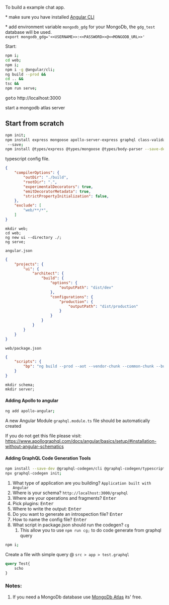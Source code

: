 
To build a example chat app.

\* make sure you have installed [Angular CLI](https://cli.angular.io/)

\* add environment variable `mongodb_gdg` for your MongoDb, the `gdg_test` database will be used. <br/>
`export mongodb_gdg='<<USERNAME>>:<<PASSWORD>>@<<MONGODB_URL>>'`

Start:
```bash
npm i;
cd web;
npm i;
npm i -g @angular/cli;
ng build --prod && 
cd .. && 
tsc &&
npm run serve;
```

<kbd>goto</kbd> http://localhost:3000




start a mongodb atlas server


## Start from scratch
```bash
npm init;
npm install express mongoose apollo-server-express graphql class-validator type-graphql reflect-metadata @typegoose/typegoose body-parser
 --save;
npm install @types/express @types/mongoose @types/body-parser --save-dev;
```
typescript config file.
```json
{
	"compilerOptions": {
		"outDir": "./build",
		"rootDir": ".",
		"experimentalDecorators": true,
    	"emitDecoratorMetadata": true,
		"strictPropertyInitialization": false,
	},
	"exclude": [
		"web/**/*",
	]
}
```

```
mkdir web;
cd web;
ng new ui --directory ./;
ng serve;
```

`angular.json`
```json
{
	"projects": {
		"ui": {
			"architect": {
				"build": {
					"options": {
						"outputPath": "dist/dev"
					},
					"configurations": {
						"production": {
							"outputPath": "dist/production"
						}
					}
				}
			}
		}
	}
}
```

`web/package.json`
```json
{
	"scripts": {
		"bp": "ng build --prod --aot --vendor-chunk --common-chunk --buildOptimizer"
	}
}
```

```
mkdir schema;
mkdir server;
```


#### Adding Apollo to angular
```bash
ng add apollo-angular;
```

A new Angular Module `graphql.module.ts` file should be automatically created

If you do not get this file please visit: https://www.apollographql.com/docs/angular/basics/setup/#installation-without-angular-schematics

#### Adding GraphQL Code Generation Tools
```bash
npm install --save-dev @graphql-codegen/cli @graphql-codegen/typescript;
npx graphql-codegen init;
```

1. What type of application are you building? `Application built with Angular`
2. Where is your schema? `http://localhost:3000/graphql`
3. Where are your operations and fragments? <kbd>Enter</kbd>
4. Pick plugins: <kbd>Enter</kbd>
5. Where to write the output: <kbd>Enter</kbd>
6. Do you want to generate an introspection file? <kbd>Enter</kbd>
7. How to name the config file? <kbd>Enter</kbd>
8. What script in package.json should run the codegen? `cg`
   1. This allow you to use `npm run cg;` to do code generate from graphql query

```bash
npm i;
```

Create a file with simple query @ `src > app > test.graphql`
```graphql
query Test{
	scho
}
```





### Notes:
1. If you need a MongoDb database use [MongoDb Atlas](https://www.mongodb.com/cloud/atlas) its' free.